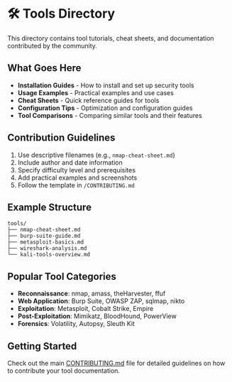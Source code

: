 # 🛠️ Tools Directory

This directory contains tool tutorials, cheat sheets, and documentation contributed by the community.

## What Goes Here

- **Installation Guides** - How to install and set up security tools
- **Usage Examples** - Practical examples and use cases
- **Cheat Sheets** - Quick reference guides for tools
- **Configuration Tips** - Optimization and configuration guides
- **Tool Comparisons** - Comparing similar tools and their features

## Contribution Guidelines

1. Use descriptive filenames (e.g., `nmap-cheat-sheet.md`)
2. Include author and date information
3. Specify difficulty level and prerequisites
4. Add practical examples and screenshots
5. Follow the template in `/CONTRIBUTING.md`

## Example Structure

```
tools/
├── nmap-cheat-sheet.md
├── burp-suite-guide.md
├── metasploit-basics.md
├── wireshark-analysis.md
└── kali-tools-overview.md
```

## Popular Tool Categories

- **Reconnaissance**: nmap, amass, theHarvester, ffuf
- **Web Application**: Burp Suite, OWASP ZAP, sqlmap, nikto
- **Exploitation**: Metasploit, Cobalt Strike, Empire
- **Post-Exploitation**: Mimikatz, BloodHound, PowerView
- **Forensics**: Volatility, Autopsy, Sleuth Kit

## Getting Started

Check out the main [CONTRIBUTING.md](../CONTRIBUTING.md) file for detailed guidelines on how to contribute your tool documentation. 